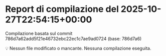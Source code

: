 # Report di compilazione del 2025-10-27T22:54:15+00:00

Compilazione basata sul commit 786d7a62add5f21e46732ebc22ec1c7ae9ad0724 (base: 786d7a6)

💡 Nessun file modificato o mancante. Nessuna compilazione eseguita.
